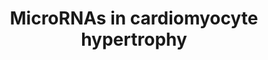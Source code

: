 ---
annotations:
- type: Pathway Ontology
  value: hypertrophic cardiomyopathy pathway
authors:
- MaintBot
- MLevels
- Ddigles
- AlexanderPico
- Laurent
- Eweitz
description: This pathway shows the role of microRNAs in the process of cardiac hypertrophy.
  Converted from the humane pathway. MicroRNA targets were predicted by the TargetScan
  algorithm, and the predicted interactions are shown in red, dashed lines. MicroRNAs
  are shown as purple rounded rectangles. It is not sure which WNT and frizzled proteins
  influence cardiac hypertrophy. Though there are strong indications that WNT3A, WNT5A,
  frizzled1 and frizzled2 play a role in cardiac hypertrophy. Thus these have been
  added to the pathway instead of all the WNT and frizzled proteins. Experiments which
  will shed light on this are still being done.
last-edited: 2021-05-14
organisms:
- Mus musculus
redirect_from:
- /index.php/Pathway:WP1560
- /instance/WP1560
schema-jsonld:
- '@context': https://schema.org/
  '@id': https://wikipathways.github.io/pathways/WP1560.html
  '@type': Dataset
  creator:
    '@type': Organization
    name: WikiPathways
  description: This pathway shows the role of microRNAs in the process of cardiac
    hypertrophy. Converted from the humane pathway. MicroRNA targets were predicted
    by the TargetScan algorithm, and the predicted interactions are shown in red,
    dashed lines. MicroRNAs are shown as purple rounded rectangles. It is not sure
    which WNT and frizzled proteins influence cardiac hypertrophy. Though there are
    strong indications that WNT3A, WNT5A, frizzled1 and frizzled2 play a role in cardiac
    hypertrophy. Thus these have been added to the pathway instead of all the WNT
    and frizzled proteins. Experiments which will shed light on this are still being
    done.
  keywords:
  - Edn1
  - Ctnnb1
  - Igf1
  - Hdac9
  - Map2k2
  - sPla2-IIA
  - Tgfb1
  - Nfatc4
  - mmu-mir-30e
  - Mapk14
  - Ikbke
  - Map2k1
  - mmu-mir-199a-1
  - mmu-mir-23a
  - Calmodulin
  - mmu-mir-103-1
  - mmu-mir-133b
  - mmu-mir-21
  - Ikbkg
  - Gata4
  - mmu-mir-125b-1
  - mmu-mir-103-2
  - Map2k6
  - Pdpk1
  - Map2k4
  - mmu-mir-214
  - Prkcb
  - Myef2
  - Cish
  - mmu-mir-27b
  - Lrp6
  - Calcium
  - Wnt5a
  - Hdac7
  - Hdac4
  - Wnt3a
  - Map2k3
  - mmu-mir-199a-2
  - Cdk7
  - Fgfr2
  - Il6st
  - mmu-mir-195
  - Pik3cb
  - Map3k14
  - Fgf2
  - Nrg1
  - Tnf
  - Mapk4
  - Fzd2
  - Nppa
  - Map3k7ip1
  - Chuk
  - Egf
  - mmu-mir-133a-1
  - Pik3r3
  - Pik3r1
  - mmu-mir-208a
  - Akt1
  - Raf1
  - Igf1r
  - Cyclic GMP
  - Mapk7
  - Pik3r2
  - Camk2d
  - Rock2
  - mmu-mir-130b
  - Prkg1
  - Pik3cd
  - Plcb2
  - Stat3
  - Dvl1
  - Ctf1
  - mmu-mir-15b
  - mmu-mir-195-1
  - Mapk1
  - Gsk3b
  - Mtor
  - Ppp3ca
  - Rcan1
  - Mylk3
  - Rock1
  - Eif2b5
  - Mapk8
  - Cdk9
  - Nppb
  - Agt
  - Fzd1
  - Rhoa
  - mmu-mir-140
  - mmu-mir-185
  - Hdac5
  - mmu-let-7b
  - Map2k5
  - Lrp5
  - Pik3ca
  - Rac1
  - Ppp3cb
  - Pik3cg
  - Ikbkb
  - Mylk
  - Akt2
  - mmu-mir-125b-2
  - Nfkb1
  - Mapk3
  - CaM
  - IP3
  - DAG
  - Map2k7
  - mmu-mir-133a-2
  - Lif
  license: CC0
  name: MicroRNAs in cardiomyocyte hypertrophy
seo: CreativeWork
title: MicroRNAs in cardiomyocyte hypertrophy
wpid: WP1560
---